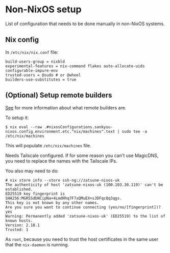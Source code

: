 # Non-NixOS setup

List of configuration that needs to be done manually in non-NixOS systems.

## Nix config

In `/etc/nix/nix.conf` file:

```
build-users-group = nixbld
experimental-features = nix-command flakes auto-allocate-uids configurable-impure-env
trusted-users = @sudo # or @wheel
builders-use-substitutes = true
```

## (Optional) Setup remote builders

[See](https://nixos.org/manual/nix/stable/advanced-topics/distributed-builds.html)
for more information about what remote builders are.

To setup it:

```console
$ nix eval --raw .#nixosConfigurations.sankyuu-nixos.config.environment.etc."nix/machines".text | sudo tee -a /etc/nix/machines
```

This will populate `/etc/nix/machines` file.

Needs Tailscale configured. If for some reason you can't use MagicDNS, you need
to replace the names with the Tailscale IPs.

You also may need to do:

```console
# nix store info --store ssh-ng://zatsune-nixos-uk
The authenticity of host 'zatsune-nixos-uk (100.103.30.119)' can't be established.
ED25519 key fingerprint is SHA256:MGRSSdbNCipNa+4LmdHhq7F7xQMuEX+sJDFqcQq3qgs.
This key is not known by any other names.
Are you sure you want to continue connecting (yes/no/[fingerprint])? yes
Warning: Permanently added 'zatsune-nixos-uk' (ED25519) to the list of known hosts.
Version: 2.18.1
Trusted: 1
```

As `root`, because you need to trust the host certificates in the same user
that the `nix-daemon` is running.
